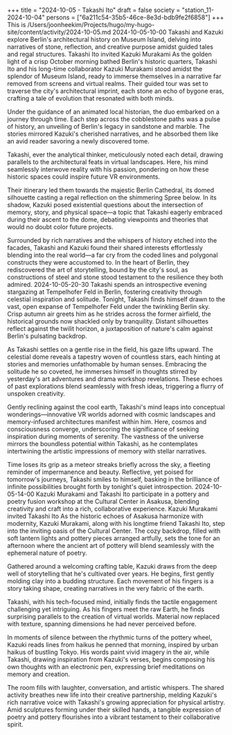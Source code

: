 +++
title = "2024-10-05 - Takashi Ito"
draft = false
society = "station_11-2024-10-04"
persons = ["6a211c54-35b5-46ce-8e3d-bdb9fe2f6858"]
+++
This is /Users/joonheekim/Projects/hugo/my-hugo-site/content/activity/2024-10-05.md
2024-10-05-10-00
Takashi and Kazuki explore Berlin's architectural history on Museum Island, delving into narratives of stone, reflection, and creative purpose amidst guided tales and regal structures.
Takashi Ito invited Kazuki Murakami
As the golden light of a crisp October morning bathed Berlin's historic quarters, Takashi Ito and his long-time collaborator Kazuki Murakami stood amidst the splendor of Museum Island, ready to immerse themselves in a narrative far removed from screens and virtual realms. Their guided tour was set to traverse the city's architectural imprint, each stone an echo of bygone eras, crafting a tale of evolution that resonated with both minds. 

Under the guidance of an animated local historian, the duo embarked on a journey through time. Each step across the cobblestone paths was a pulse of history, an unveiling of Berlin's legacy in sandstone and marble. The stories mirrored Kazuki's cherished narratives, and he absorbed them like an avid reader savoring a newly discovered tome.

Takashi, ever the analytical thinker, meticulously noted each detail, drawing parallels to the architectural feats in virtual landscapes. Here, his mind seamlessly interwove reality with his passion, pondering on how these historic spaces could inspire future VR environments.

Their itinerary led them towards the majestic Berlin Cathedral, its domed silhouette casting a regal reflection on the shimmering Spree below. In its shadow, Kazuki posed existential questions about the intersection of memory, story, and physical space—a topic that Takashi eagerly embraced during their ascent to the dome, debating viewpoints and theories that would no doubt color future projects.

Surrounded by rich narratives and the whispers of history etched into the facades, Takashi and Kazuki found their shared interests effortlessly blending into the real world—a far cry from the coded lines and polygonal constructs they were accustomed to. In the heart of Berlin, they rediscovered the art of storytelling, bound by the city's soul, as constructions of steel and stone stood testament to the resilience they both admired.
2024-10-05-20-30
Takashi spends an introspective evening stargazing at Tempelhofer Feld in Berlin, fostering creativity through celestial inspiration and solitude.
Tonight, Takashi finds himself drawn to the vast, open expanse of Tempelhofer Feld under the twinkling Berlin sky. Crisp autumn air greets him as he strides across the former airfield, the historical grounds now shackled only by tranquility. Distant silhouettes reflect against the twilit horizon, a juxtaposition of nature's calm against Berlin's pulsating backdrop. 

As Takashi settles on a gentle rise in the field, his gaze lifts upward. The celestial dome reveals a tapestry woven of countless stars, each hinting at stories and memories unfathomable by human senses. Embracing the solitude he so coveted, he immerses himself in thoughts stirred by yesterday's art adventures and drama workshop revelations. These echoes of past explorations blend seamlessly with fresh ideas, triggering a flurry of unspoken creativity.

Gently reclining against the cool earth, Takashi's mind leaps into conceptual wonderings—innovative VR worlds adorned with cosmic landscapes and memory-infused architectures manifest within him. Here, cosmos and consciousness converge, underscoring the significance of seeking inspiration during moments of serenity. The vastness of the universe mirrors the boundless potential within Takashi, as he contemplates intertwining the artistic impressions of memory with stellar narratives.

Time loses its grip as a meteor streaks briefly across the sky, a fleeting reminder of impermanence and beauty. Reflective, yet poised for tomorrow's journeys, Takashi smiles to himself, basking in the brilliance of infinite possibilities brought forth by tonight's quiet introspection.
2024-10-05-14-00
Kazuki Murakami and Takashi Ito participate in a pottery and poetry fusion workshop at the Cultural Center in Asakusa, blending creativity and craft into a rich, collaborative experience.
Kazuki Murakami invited Takashi Ito
As the historic echoes of Asakusa harmonize with modernity, Kazuki Murakami, along with his longtime friend Takashi Ito, step into the inviting oasis of the Cultural Center. The cozy backdrop, filled with soft lantern lights and pottery pieces arranged artfully, sets the tone for an afternoon where the ancient art of pottery will blend seamlessly with the ephemeral nature of poetry.

Gathered around a welcoming crafting table, Kazuki draws from the deep well of storytelling that he's cultivated over years. He begins, first gently molding clay into a budding structure. Each movement of his fingers is a story taking shape, creating narratives in the very fabric of the earth.

Takashi, with his tech-focused mind, initially finds the tactile engagement challenging yet intriguing. As his fingers meet the raw Earth, he finds surprising parallels to the creation of virtual worlds. Material now replaced with texture, spanning dimensions he had never perceived before.

In moments of silence between the rhythmic turns of the pottery wheel, Kazuki reads lines from haikus he penned that morning, inspired by urban haikus of bustling Tokyo. His words paint vivid imagery in the air, while Takashi, drawing inspiration from Kazuki's verses, begins composing his own thoughts with an electronic pen, expressing brief meditations on memory and creation.

The room fills with laughter, conversation, and artistic whispers. The shared activity breathes new life into their creative partnership, melding Kazuki's rich narrative voice with Takashi's growing appreciation for physical artistry. Amid sculptures forming under their skilled hands, a tangible expression of poetry and pottery flourishes into a vibrant testament to their collaborative spirit.
